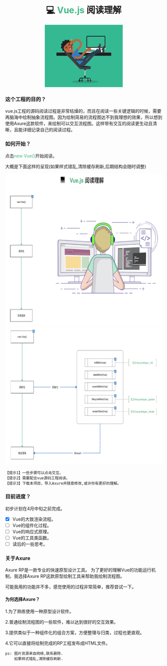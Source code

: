 
<html>
<div align = "center">
  <h1>💻 <font color="#42B983">Vue.js</font> 阅读理解</h1>
  <img src="images/vue/vue_md1.gif" width = "250" height = "200" />
</div>
</html>

### 这个工程的目的？

vue.js工程的源码阅读过程是非常枯燥的，而且在阅读一些关键逻辑的时候，需要再脑海中绘制抽象流程图。因为绘制简易的流程图达不到我理想的效果，所以想到使用Axure这款软件，来绘制可以交互流程图。这样带有交互的阅读更生动且清晰，且能详细记录自己的阅读过程。

### 如何开始？
点击<font color="#42B983">new Vue()</font>开始阅读。

大概是下面这样的呈现(如果样式错乱,清除缓存刷新,后期结构会随时调整)

<img src="images/vue/vue_page2.png" width = "750" height = "490" />

<img src="images/vue/vue_page1.png" width = "750" height = "440" />

```
【提示1】一些步骤可以点击交互。
【提示2】需要配合vue源码工程阅读。
【提示3】下载本项目，导入Axure并随意修改,或许你有更好的理解。
```

### 目前进度？
初步计划在4月中旬之前完成。
- [x] Vue的大致渲染流程。
- [ ] Vue的组件化过程。
- [ ] Vue的响应式原理。
- [ ] Vue的工具类函数。
- [ ] 读后的一些思考。

### 关于Axure
Axure RP是一款专业的快速原型设计工具。
为了更好的理解Vue的功能运行机制，我选择Axure RP这款原型绘制工具来帮助我绘制流程图。

可能我用的功能并不多，感觉使用的过程非常简单，推荐尝试一下。

#### 为何选择Axure？

1.为了熟练使用一种原型设计软件。

2.普通绘制流程图的一些软件，难以达到很好的交互效果。

3.提供类似于一种组件化的组合方案，方便整理与归类，过程也更直观。

4.它可以直接将绘制完成的RP工程发布成HTML文件。

```
ps: 图片资源来自网络,联系删除.
    如果样式错乱,清除缓存刷新.
```